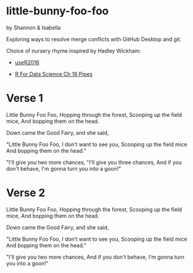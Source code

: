 # little-bunny-foo-foo

by Shannon & Isabella

Exploring ways to resolve merge conflicts with GitHub Desktop and git.

Choice of nursery rhyme inspired by Hadley Wickham:

* [useR2016](https://twitter.com/ameliamn/status/748193609401327616)

* [R For Data Science Ch 18 Pipes](https://bookdown.org/roy_schumacher/r4ds/pipes.html)

# Verse 1

Little Bunny Foo Foo,
Hopping through the forest,
Scooping up the field mice,
And bopping them on the head.

Down came the Good Fairy, and she said,

"Little Bunny Foo Foo,
I don't want to see you,
Scooping up the field mice
And bopping them on the head."

"I'll give you two more chances,
"I'll give you three chances,
And if you don't behave,
I'm gonna turn you into a goon!"


# Verse 2

Little Bunny Foo Foo,
Hopping through the forest,
Scooping up the field mice,
And bopping them on the head.

Down came the Good Fairy, and she said,

"Little Bunny Foo Foo,
I don't want to see you,
Scooping up the field mice
And bopping them on the head."

"I'll give you two more chances,
And if you don't behave,
I'm gonna turn you into a goon!"

